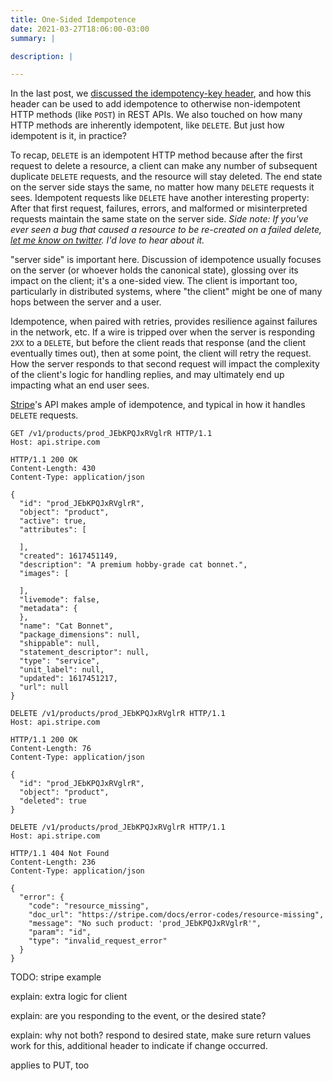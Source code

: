 ```yaml
---
title: One-Sided Idempotence
date: 2021-03-27T18:06:00-03:00
summary: |

description: |

---
```


In the last post, we [discussed the idempotency-key header][idemkey], and how this header can be used to add
idempotence to otherwise non-idempotent HTTP methods (like `POST`) in REST APIs. We also touched on how many
HTTP methods are inherently idempotent, like `DELETE`. But just how idempotent is it, in practice?

To recap, `DELETE` is an idempotent HTTP method because after the first request to delete a resource, a client
can make any number of subsequent duplicate `DELETE` requests, and the resource will stay deleted. The end state
on the server side stays the same, no matter how many `DELETE` requests it sees. Idempotent requests like `DELETE`
have another interesting property: After that first request, failures, errors, and malformed or misinterpreted
requests maintain the same state on the server side. *Side note: If you've ever seen a bug that caused a resource
to be re-created on a failed delete, [let me know on twitter][jamestwitter]. I'd love to hear about it.*

"server side" is important here. Discussion of idempotence usually focuses on the server (or whoever holds the
canonical state), glossing over its impact on the client; it's a one-sided view. The client is important too,
particularly in distributed systems, where "the client" might be one of many hops between the server and a user. 

Idempotence, when paired with retries, provides resilience against failures in the network, etc. If a wire is tripped
over when the server is responding `2XX` to a `DELETE`, but before the client reads that response (and the client
eventually times out), then at some point, the client will retry the request. How the server responds to that
second request will impact the complexity of the client's logic for handling replies, and may ultimately end up
impacting what an end user sees.

[Stripe][stripe]'s API makes ample of idempotence, and typical in how it handles `DELETE` requests. 

```http
GET /v1/products/prod_JEbKPQJxRVglrR HTTP/1.1
Host: api.stripe.com
```
```http
HTTP/1.1 200 OK
Content-Length: 430
Content-Type: application/json

{
  "id": "prod_JEbKPQJxRVglrR",
  "object": "product",
  "active": true,
  "attributes": [

  ],
  "created": 1617451149,
  "description": "A premium hobby-grade cat bonnet.",
  "images": [

  ],
  "livemode": false,
  "metadata": {
  },
  "name": "Cat Bonnet",
  "package_dimensions": null,
  "shippable": null,
  "statement_descriptor": null,
  "type": "service",
  "unit_label": null,
  "updated": 1617451217,
  "url": null
}
```

```http
DELETE /v1/products/prod_JEbKPQJxRVglrR HTTP/1.1
Host: api.stripe.com
```
```http
HTTP/1.1 200 OK
Content-Length: 76
Content-Type: application/json

{
  "id": "prod_JEbKPQJxRVglrR",
  "object": "product",
  "deleted": true
}
```

```http
DELETE /v1/products/prod_JEbKPQJxRVglrR HTTP/1.1
Host: api.stripe.com
```
```http
HTTP/1.1 404 Not Found
Content-Length: 236
Content-Type: application/json

{
  "error": {
    "code": "resource_missing",
    "doc_url": "https://stripe.com/docs/error-codes/resource-missing",
    "message": "No such product: 'prod_JEbKPQJxRVglrR'",
    "param": "id",
    "type": "invalid_request_error"
  }
}
```

TODO: stripe example

explain: extra logic for client

explain: are you responding to the event, or the desired state?

explain: why not both? respond to desired state, make sure return values work for this, additional header to indicate
if change occurred.

applies to PUT, too

[idemkey]: https://repl.ca/what-is-the-idempotency-key-header/ "What is the Idempotency-Key Header?"
[jamestwitter]: https://twitter.com/jrbowes "James' twitter account"
[stripe]: https://stripe.com "Stripe homepage"
